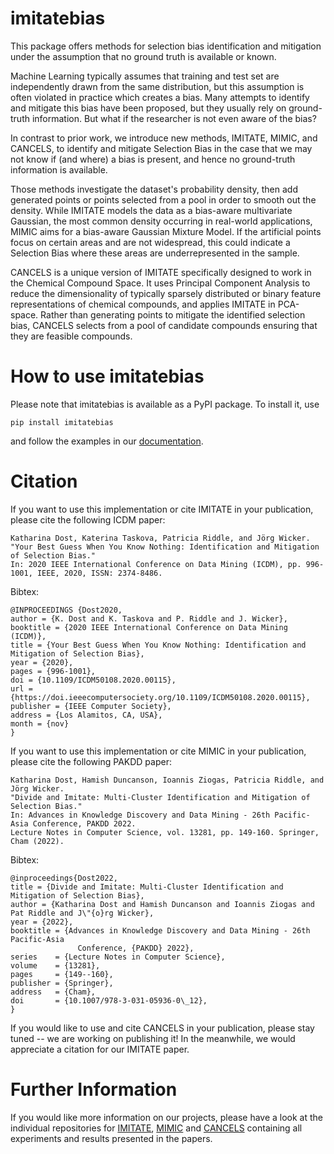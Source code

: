 # imitatebias
This package offers methods for selection bias identification and mitigation under the assumption that no ground truth is available or known. 

Machine Learning typically assumes that training and test set are independently drawn from the same distribution, but this assumption is often violated in practice which creates a bias. Many attempts to identify and mitigate this bias have been proposed, but they usually rely on ground-truth information. But what if the researcher is not even aware of the bias?

In contrast to prior work, we introduce new methods, IMITATE, MIMIC, and CANCELS, to identify and mitigate Selection Bias in the case that we may not know if (and where) a bias is present, and hence no ground-truth information is available.

Those methods investigate the dataset's probability density, then add generated points or points selected from a pool in order to smooth out the density.
While IMITATE models the data as a bias-aware multivariate Gaussian, the most common density occurring in real-world applications, MIMIC aims for a bias-aware Gaussian Mixture Model. If the artificial points focus on certain areas and are not widespread, this could indicate a Selection Bias where these areas are underrepresented in the sample.

CANCELS is a unique version of IMITATE specifically designed to work in the Chemical Compound Space. It uses Principal Component Analysis to reduce the dimensionality of typically sparsely distributed or binary feature representations of chemical compounds, and applies IMITATE in PCA-space. Rather than generating points to mitigate the identified selection bias, CANCELS selects from a pool of candidate compounds ensuring that they are feasible compounds. 

# How to use imitatebias
Please note that imitatebias is available as a PyPI package. To install it, use
```
pip install imitatebias
```
and follow the examples in our [documentation](https://katdost.github.io/imitatebias/).

# Citation
If you want to use this implementation or cite IMITATE in your publication, please cite the following ICDM paper:
```
Katharina Dost, Katerina Taskova, Patricia Riddle, and Jörg Wicker.
"Your Best Guess When You Know Nothing: Identification and Mitigation of Selection Bias."
In: 2020 IEEE International Conference on Data Mining (ICDM), pp. 996-1001, IEEE, 2020, ISSN: 2374-8486.
```
Bibtex:
```
@INPROCEEDINGS {Dost2020,
author = {K. Dost and K. Taskova and P. Riddle and J. Wicker},
booktitle = {2020 IEEE International Conference on Data Mining (ICDM)},
title = {Your Best Guess When You Know Nothing: Identification and Mitigation of Selection Bias},
year = {2020},
pages = {996-1001},
doi = {10.1109/ICDM50108.2020.00115},
url = {https://doi.ieeecomputersociety.org/10.1109/ICDM50108.2020.00115},
publisher = {IEEE Computer Society},
address = {Los Alamitos, CA, USA},
month = {nov}
}
```

If you want to use this implementation or cite MIMIC in your publication, please cite the following PAKDD paper:
```
Katharina Dost, Hamish Duncanson, Ioannis Ziogas, Patricia Riddle, and Jörg Wicker.
"Divide and Imitate: Multi-Cluster Identification and Mitigation of Selection Bias."
In: Advances in Knowledge Discovery and Data Mining - 26th Pacific-Asia Conference, PAKDD 2022. 
Lecture Notes in Computer Science, vol. 13281, pp. 149-160. Springer, Cham (2022).
```

Bibtex:
```
@inproceedings{Dost2022,
title = {Divide and Imitate: Multi-Cluster Identification and Mitigation of Selection Bias},
author = {Katharina Dost and Hamish Duncanson and Ioannis Ziogas and Pat Riddle and J\"{o}rg Wicker},
year = {2022},
booktitle = {Advances in Knowledge Discovery and Data Mining - 26th Pacific-Asia
               Conference, {PAKDD} 2022},
series    = {Lecture Notes in Computer Science},
volume    = {13281},
pages     = {149--160},
publisher = {Springer},
address   = {Cham},
doi       = {10.1007/978-3-031-05936-0\_12},
}
```

If you would like to use and cite CANCELS in your publication, please stay tuned -- we are working on publishing it! In the meanwhile, we would appreciate a citation for our IMITATE paper.

# Further Information
If you would like more information on our projects, please have a look at the individual repositories for [IMITATE](https://github.com/KatDost/Imitate), [MIMIC](https://github.com/KatDost/Mimic) and [CANCELS](https://github.com/KatDost/Cancels) containing all experiments and results presented in the papers. 
